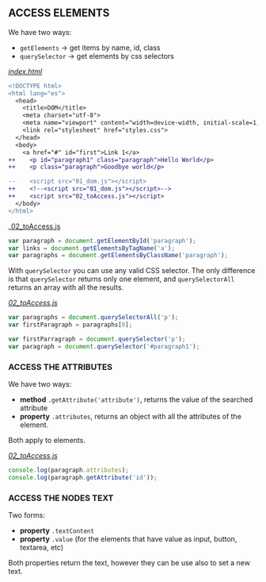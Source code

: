 ## ACCESS ELEMENTS

We have two ways:
  * `getElements` -> get items by name, id, class
  * `querySelector` -> get elements by css selectors

_[index.html](./index.html)_
```diff
<!DOCTYPE html>
<html lang="es">
  <head>
    <title>DOM</title>
    <meta charset="utf-8">
    <meta name="viewport" content="width=device-width, initial-scale=1, maximum-scale=1" />
    <link rel="stylesheet" href="styles.css">
  </head>
  <body>
    <a href="#" id="first">Link 1</a>
++    <p id="paragraph1" class="paragraph">Hello World</p>
++    <p class="paragraph">Goodbye world</p>

--    <script src="01_dom.js"></script>
++    <!--<script src="01_dom.js"></script>-->
++    <script src="02_toAccess.js"></script>
  </body>
</html>
```

_[02_toAccess.js](./02_toAccess.js)
```js
var paragraph = document.getElementById('paragraph');
var links = document.getElementsByTagName('a');
var paragraphs = document.getElementsByClassName('paragraph');
```

With `querySelector` you can use any valid CSS selector. The only difference is that `querySelector` returns only one element, and `querySelectorAll` returns an array with all the results.

_[02_toAccess.js](./02_toAccess.js)_
```js
var paragraphs = document.querySelectorAll('p');
var firstParagraph = paragraphs[0];

var firstParragraph = document.querySelector('p');
var paragraph = document.querySelector('#paragraph1');
```

### ACCESS THE ATTRIBUTES

We have two ways:
* **method**        `.getAttribute('attribute')`, returns the value of the searched attribute
* **property**      `.attributes`, returns an object with all the attributes of the element.

Both apply to elements.

_[02_toAccess.js](./02_toAccess.js)_
```js
console.log(paragraph.attributes);
console.log(paragraph.getAttribute('id'));
```

### ACCESS THE NODES TEXT
  
Two forms:
* **property**      `.textContent`
* **property**      `.value` (for the elements that have value as input, button, textarea, etc)

Both properties return the text, however they can be use also to set a new text.

